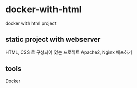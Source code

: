 # docker-with-html
docker with html project

## static project with webserver
HTML,  CSS 로 구성되어 있는 프로젝트 Apache2, Nginx 배포하기

## tools
Docker 

